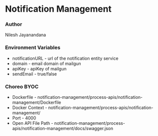 # Notification Management

### Author

Nilesh Jayanandana

### Environment Variables

- notificationURL - url of the notification entity service
- domain - email domain of mailgun
- apiKey - apiKey of mailgun
- sendEmail - true/false

### Choreo BYOC

- Dockerfile - notification-management/process-apis/notification-management/Dockerfile
- Docker Context - notification-management/process-apis/notification-management/
- Port - 4000
- Open API File Path - notification-management/process-apis/notification-management/docs/swagger.json
